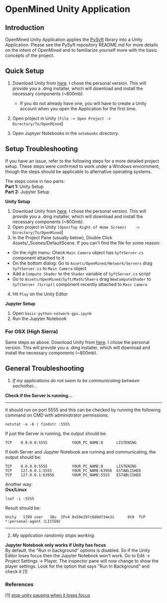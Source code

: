 OpenMined Unity Application
=============================================
## Introduction
OpenMined Unity Application applies the [PySyft](https://github.com/OpenMined/PySyft) library into a Unity Application. Please see the PySyft repository README.md for more details on the intent of OpenMined and to familiarize yourself more with the basic concepts of the project.

## Quick Setup

1. Download Unity from [here](https://store.unity.com/). I chose the personal version. This will provide you a .dmg installer, which will download and install the necessary components (~800mb). 
    - If you do not already have one, you will have to create a Unity account when you open the Application for the first time.
2. Open project in Unity `[File -> Open Project -> Directory/To/OpenMined`]

3. Open Juptyer Notebooks in the `notebooks` directory.  

## Setup Troubleshooting 

If you have an issue, refer to the following steps for a more detailed project setup. These steps were confirmed to work under a Windows enviornment, though the steps should be applicable to alternative operating systems. 

The steps come in two parts:   
**Part 1:** Unity Setup   
**Part 2:** Jupyter Setup

**Unity Setup**  

1. Download Unity from [here](https://store.unity.com/). I chose the personal version. This will provide you a .dmg installer, which will download and install the necessary components (~800mb).  
2. Open project in Unity `[Open(Top Right of Home Screen)	 -> Directory/To/OpenMined`]
3. In the Project Pane (usually below), Double Click Assets/_Scenes/DefaultScene. If you can't find the file for some reason:
- On the right menu: Check `Main Camera` object has `SyftServer.cs` component attached to it
- On the bottom dialog: Go to `Assets/OpenMined/Network/Servers` drag `SyftServer.cs` to `Main Camera` object
- Add a `Compute Shader` to the `Shader` variable of `SyftServer.cs` script
- Go to `Assets/OpenMined/Syft/Math/Shaers` drag `NewComputeShader` to `SyftServer (Script)` component recently attached to `Main Camera`
4. Hit `Play` on the Unity Editor

**Jupyter Setup**

1. Open `basic-python-network-gpu.ipynb` 
2. Run the Jupyter Notebook

### For OSX (High Sierra)

Same steps as above. Download Unity from [here](https://store.unity.com/). I chose the personal version. This will provide you a .dmg installer, which will download and install the necessary components (~800mb). 

## General Troubleshooting

1) *If my applications do not seem to be communicating between eachother...*

**Check if the Server is running...**
___    
It should run on port 5555 and this can be checked by running the following command on CMD with administrator permissions.  
```
netstat -a -b | findstr :5555  
```  
If just the Server is running, the output should be:  
```
TCP    0.0.0.0:5555           YOUR_PC_NAME:0      LISTENING
```  
If both Server and Jupyter Notebook are running and communicating, the output should be:  

```
TCP    0.0.0.0:5555           YOUR_PC_NAME:0      LISTENING
TCP    127.0.0.1:5555         YOUR_PC_NAME:63956  ESTABLISHED
TCP    127.0.0.1:63956        YOUR_PC_NAME:5555   ESTABLISHED
```  
Another way:   
**Osx/Linux**  

```  
lsof -i :5555
```  
Result should be:   

```  
Unity   1709 user   38u  IPv4 0x59e297c6d0d734e31      0t0  TCP *:personal-agent (LISTEN)
```
---

2) *My application randomly stops working.*   

**Jupyter Notebook only works if Unity has focus**  
	By default, the "Run in background" options is disabled. So if the Unity Editor loses focus then the Jupyter Notebook won't work.
Go to Edit -> Project Settings -> Player. The inspector pane will now change to show the player settings. Look for the option that says "Run In Background" and check it [1]

### References

[1] [stop unity pausing when it loses focus](https://answers.unity.com/questions/42509/stop-unity-pausing-when-it-loses-focus.html)

